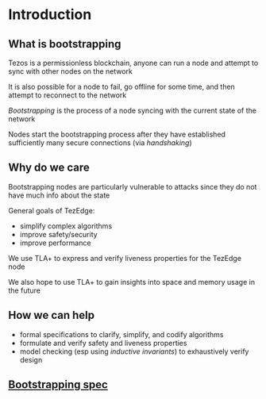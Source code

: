 # Introduction

## What is bootstrapping

Tezos is a permissionless blockchain, anyone can run a node and attempt to sync with other nodes on the network

It is also possible for a node to fail, go offline for some time, and then attempt to reconnect to the network

*Bootstrapping* is the process of a node syncing with the current state of the network

Nodes start the bootstrapping process after they have established sufficiently many secure connections (via *handshaking*)

## Why do we care

Bootstrapping nodes are particularly vulnerable to attacks since they do not have much info about the state

General goals of TezEdge:

- simplify complex algorithms
- improve safety/security
- improve performance

We use TLA+ to express and verify liveness properties for the TezEdge node

We also hope to use TLA+ to gain insights into space and memory usage in the future

## How we can help

- formal specifications to clarify, simplify, and codify algorithms
- formulate and verify safety and liveness properties
- model checking (esp using *inductive invariants*) to exhaustively verify design

## [Bootstrapping spec](./bootstrapping_spec.html)
